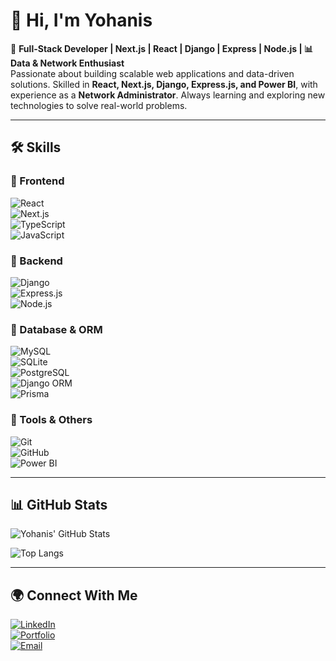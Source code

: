 # 👋 Hi, I'm Yohanis

🚀 **Full-Stack Developer | Next.js | React | Django | Express | Node.js | 📊 Data & Network Enthusiast**  
Passionate about building scalable web applications and data-driven solutions. Skilled in **React, Next.js, Django, Express.js, and Power BI**, with experience as a **Network Administrator**. Always learning and exploring new technologies to solve real-world problems.  

---

## 🛠️ Skills  

### 🔹 Frontend  
![React](https://img.shields.io/badge/React-20232A?style=for-the-badge&logo=react&logoColor=61DAFB)  
![Next.js](https://img.shields.io/badge/Next.js-000000?style=for-the-badge&logo=next.js&logoColor=white)  
![TypeScript](https://img.shields.io/badge/TypeScript-007ACC?style=for-the-badge&logo=typescript&logoColor=white)  
![JavaScript](https://img.shields.io/badge/JavaScript-F7E017?style=for-the-badge&logo=javascript&logoColor=black)  



### 🔹 Backend  
![Django](https://img.shields.io/badge/Django-092E20?style=for-the-badge&logo=django&logoColor=white)  
![Express.js](https://img.shields.io/badge/Express.js-000000?style=for-the-badge&logo=express&logoColor=white)  
![Node.js](https://img.shields.io/badge/Node.js-43853D?style=for-the-badge&logo=node.js&logoColor=white)  

### 🔹 Database & ORM  
![MySQL](https://img.shields.io/badge/MySQL-4479A1?style=for-the-badge&logo=mysql&logoColor=white)  
![SQLite](https://img.shields.io/badge/SQLite-07405E?style=for-the-badge&logo=sqlite&logoColor=white)  
![PostgreSQL](https://img.shields.io/badge/PostgreSQL-316192?style=for-the-badge&logo=postgresql&logoColor=white)  
![Django ORM](https://img.shields.io/badge/Django%20ORM-092E20?style=for-the-badge&logo=django&logoColor=white)  
![Prisma](https://img.shields.io/badge/Prisma-2D3748?style=for-the-badge&logo=prisma&logoColor=white)  

### 🔹 Tools & Others  
![Git](https://img.shields.io/badge/Git-F05032?style=for-the-badge&logo=git&logoColor=white)  
![GitHub](https://img.shields.io/badge/GitHub-181717?style=for-the-badge&logo=github&logoColor=white)  
![Power BI](https://img.shields.io/badge/PowerBI-F2C811?style=for-the-badge&logo=power-bi&logoColor=black)  

---
## 📊 GitHub Stats

![Yohanis' GitHub Stats](https://github-readme-stats.vercel.app/api?username=yohanes1m&show_icons=true&count_private=true&include_all_commits=true&theme=tokyonight)

![Top Langs](https://github-readme-stats.vercel.app/api/top-langs/?username=yohanes1m&layout=compact&count_private=true&theme=tokyonight)

---
## 🌍 Connect With Me  
[![LinkedIn](https://img.shields.io/badge/LinkedIn-0A66C2?style=for-the-badge&logo=linkedin&logoColor=white)](https://linkedin.com/in/yohanis-mandefro)  
[![Portfolio](https://img.shields.io/badge/Portfolio-000000?style=for-the-badge&logo=firefox&logoColor=white)](yohanis-mandefro.tech)  
[![Email](https://img.shields.io/badge/Email-D14836?style=for-the-badge&logo=gmail&logoColor=white)](mailto:johnyemande@gmail.com)  
